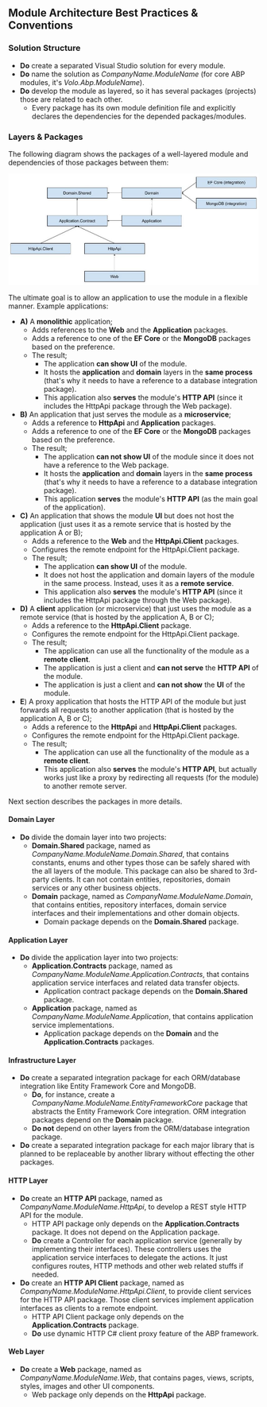 ## Module Architecture Best Practices & Conventions

### Solution Structure

* **Do** create a separated Visual Studio solution for every module.
* **Do** name the solution as *CompanyName.ModuleName* (for core ABP modules, it's *Volo.Abp.ModuleName*).
* **Do** develop the module as layered, so it has several packages (projects) those are related to each other.
  * Every package has its own module definition file and explicitly declares the dependencies for the depended packages/modules.

### Layers & Packages

The following diagram shows the packages of a well-layered module and dependencies of those packages between them:

![module-layers-and-packages](../images/module-layers-and-packages.jpg)

The ultimate goal is to allow an application to use the module in a flexible manner. Example applications:

* **A)** A **monolithic** application;
  * Adds references to the **Web** and the **Application** packages.
  * Adds a reference to one of the **EF Core** or the **MongoDB** packages based on the preference.
  * The result;
    * The application **can show UI** of the module.
    * It hosts the **application** and **domain** layers in the **same process** (that's why it needs to have a reference to a database integration package).
    * This application also **serves** the module's **HTTP API** (since it includes the HttpApi package through the Web package).
* **B)** An application that just serves the module as a **microservice**;
  * Adds a reference to **HttpApi** and **Application** packages.
  * Adds a reference to one of the **EF Core** or the **MongoDB** packages based on the preference.
  * The result;
    * The application **can not show UI** of the module since it does not have a reference to the Web package.
    * It hosts the **application** and **domain** layers in the **same process** (that's why it needs to have a reference to a database integration package).
    * This application **serves** the module's **HTTP API** (as the main goal of the application).
* **C)** An application that shows the module **UI** but does not host the application (just uses it as a remote service that is hosted by the application A or B);
  * Adds a reference to the **Web** and the **HttpApi.Client** packages.
  * Configures the remote endpoint for the HttpApi.Client package.
  * The result;
    * The application **can show UI** of the module.
    * It does not host the application and domain layers of the module in the same process. Instead, uses it as a **remote service**.
    * This application also **serves** the module's **HTTP API** (since it includes the HttpApi package through the Web package).
* **D)** A **client** application (or microservice) that just uses the module as a remote service (that is hosted by the application A, B or C);
  * Adds a reference to the **HttpApi.Client** package.
  * Configures the remote endpoint for the HttpApi.Client package.
  * The result;
    * The application can use all the functionality of the module as a **remote client**.
    * The application is just a client and **can not serve** the **HTTP API** of the module.
    * The application is just a client and **can not show** the **UI** of the module.
* **E**) A proxy application that hosts the HTTP API of the module but just forwards all requests to another application (that is hosted by the application A, B or C);
  * Adds a reference to the **HttpApi** and **HttpApi.Client** packages.
  * Configures the remote endpoint for the HttpApi.Client package.
  * The result;
    * The application can use all the functionality of the module as a **remote client**.
    * This application also **serves** the module's **HTTP API**, but actually works just like a proxy by redirecting all requests (for the module) to another remote server.

Next section describes the packages in more details.

#### Domain Layer

* **Do** divide the domain layer into two projects:
  * **Domain.Shared** package, named as *CompanyName.ModuleName.Domain.Shared*, that contains constants, enums and other types those can be safely shared with the all layers of the module. This package can also be shared to 3rd-party clients. It can not contain entities, repositories, domain services or any other business objects.
  * **Domain** package, named as *CompanyName.ModuleName.Domain*, that contains entities, repository interfaces, domain service interfaces and their implementations and other domain objects.
    * Domain package depends on the **Domain.Shared** package.

#### Application Layer

* **Do** divide the application layer into two projects:
  * **Application.Contracts** package, named as *CompanyName.ModuleName.Application.Contracts*, that contains application service interfaces and related data transfer objects.
    * Application contract package depends on the **Domain.Shared** package.
  * **Application** package, named as *CompanyName.ModuleName.Application*, that contains application service implementations.
    * Application package depends on the **Domain** and the **Application.Contracts** packages.

#### Infrastructure Layer

* **Do** create a separated integration package for each ORM/database integration like Entity Framework Core and MongoDB.
  * **Do**, for instance, create a *CompanyName.ModuleName.EntityFrameworkCore* package that abstracts the Entity Framework Core integration. ORM integration packages depend on the **Domain** package.
  * **Do not** depend on other layers from the ORM/database integration package.
* **Do** create a separated integration package for each major library that is planned to be replaceable by another library without effecting the other packages.

#### HTTP Layer

* **Do** create an **HTTP API** package, named as *CompanyName.ModuleName.HttpApi*, to develop a REST style HTTP API for the module.
  * HTTP API package only depends on the **Application.Contracts** package. It does not depend on the Application package.
  * **Do** create a Controller for each application service (generally by implementing their interfaces). These controllers uses the application service interfaces to delegate the actions. It just configures routes, HTTP methods and other web related stuffs if needed.
* **Do** create an **HTTP API Client** package, named as *CompanyName.ModuleName.HttpApi.Client*, to provide client services for the HTTP API package. Those client services implement application interfaces as clients to a remote endpoint.
  * HTTP API Client package only depends on the **Application.Contracts** package.
  * **Do** use dynamic HTTP C# client proxy feature of the ABP framework.

#### Web Layer

* **Do** create a **Web** package, named as *CompanyName.ModuleName.Web*, that contains pages, views, scripts, styles, images and other UI components.
  * Web package only depends on the **HttpApi** package.